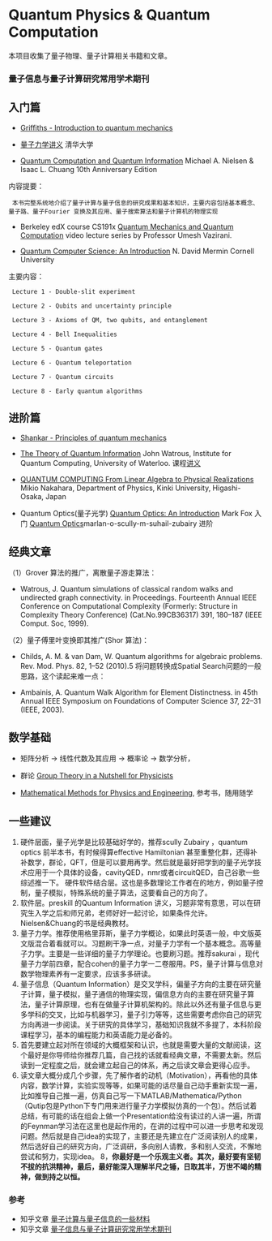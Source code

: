 # Quantum Physics & Quantum Computation
本项目收集了量子物理、量子计算相关书籍和文章。

### 量子信息与量子计算研究常用学术期刊

## 入门篇

* [Griffiths - Introduction to quantum mechanics](https://github.com/XinjianOUYANG/Quantum_Physics/blob/7cb19c0f4a429169b923b7f4d76bf49765b10b28/%E9%87%8F%E5%AD%90%E5%8A%9B%E5%AD%A6/Griffiths%20-%20Introduction%20to%20quantum%20mechanics.pdf)

* [量子力学讲义](https://github.com/XinjianOUYANG/Quantum_Physics/blob/dd1ef7c9bce9ce2767fd79484a0f9c0e9c0838cf/%E9%87%8F%E5%AD%90%E5%8A%9B%E5%AD%A6%20-%20%E6%B8%85%E5%8D%8E%E7%89%A9%E7%90%86%E7%B3%BB/0%20-%20%E7%9B%AE%E5%BD%95.pdf) 清华大学

* [Quantum Computation and Quantum Information](https://github.com/XinjianOUYANG/Quantum_Physics/blob/e3b40ca3218374727359e180b3472d21b879fc96/%E9%87%8F%E5%AD%90%E8%AE%A1%E7%AE%97&%E9%87%8F%E5%AD%90%E9%80%9A%E4%BF%A1/Quantum%20Computation%20and%20Quantum%20Information.pdf) Michael A. Nielsen & Isaac L. Chuang
10th Anniversary Edition

内容提要：
     
     本书完整系统地介绍了量子计算与量子信息的研究成果和基本知识，主要内容包括基本概念、量子路、量子Fourier 变换及其应用、量子搜索算法和量子计算机的物理实现

* Berkeley edX course CS191x [Quantum Mechanics and Quantum Computation](https://www.youtube.com/playlist?list=PLDAjb_zu5aoFazE31_8yT0OfzsTcmvAVg) video lecture series by Professor Umesh Vazirani. 

*  [Quantum Computer Science: An Introduction](https://github.com/XinjianOUYANG/Quantum_Physics/blob/e3b40ca3218374727359e180b3472d21b879fc96/Quantum%20Computer%20Science_An%20Introduction.pdf) N. David Mermin Cornell University

主要内容：

     Lecture 1 - Double-slit experiment
   
     Lecture 2 - Qubits and uncertainty principle

     Lecture 3 - Axioms of QM, two qubits, and entanglement

     Lecture 4 - Bell Inequalities

     Lecture 5 - Quantum gates

     Lecture 6 - Quantum teleportation

     Lecture 7 - Quantum circuits

     Lecture 8 - Early quantum algorithms

## 进阶篇

* [Shankar - Principles of quantum mechanics](https://github.com/XinjianOUYANG/Quantum_Physics/blob/8254bbc11483e7dedede9ef3e92af905475d8342/%E9%87%8F%E5%AD%90%E5%8A%9B%E5%AD%A6/Shankar%20-%20Principles%20of%20quantum%20mechanics.pdf)

* [The Theory of Quantum Information](https://github.com/XinjianOUYANG/Quantum_Physics/blob/8254bbc11483e7dedede9ef3e92af905475d8342/%E9%87%8F%E5%AD%90%E8%AE%A1%E7%AE%97&%E9%87%8F%E5%AD%90%E9%80%9A%E4%BF%A1/The%20Theory%20of%20Quantum%20Information%20John%20Watrous%20Institute%20for%20Quantum%20Computing%20University%20of%20Waterloo.pdf) John Watrous, Institute for Quantum Computing, University of Waterloo. 课程[讲义](https://cs.uwaterloo.ca/~watrous/TQI/)

* [QUANTUM COMPUTING From Linear Algebra to Physical Realizations](https://github.com/XinjianOUYANG/Quantum_Physics/blob/8254bbc11483e7dedede9ef3e92af905475d8342/%E9%87%8F%E5%AD%90%E8%AE%A1%E7%AE%97&%E9%87%8F%E5%AD%90%E9%80%9A%E4%BF%A1/QUANTUM_COMPUTING_From_Linear_Algebra_to.pdf) Mikio Nakahara, Department of Physics, Kinki University, Higashi-Osaka, Japan

* Quantum Optics(量子光学)
     [Quantum Optics: An Introduction](https://github.com/XinjianOUYANG/Quantum_Physics/blob/dd1ef7c9bce9ce2767fd79484a0f9c0e9c0838cf/%E9%87%8F%E5%AD%90%E5%85%89%E5%AD%A6/Fox%20M.%20Quantum%20optics..%20an%20introduction%20(Oxford,%202006)(ISBN%200198566735)(397s)_PQ) Mark Fox 入门
     [Quantum Optics](https://github.com/XinjianOUYANG/Quantum_Physics/blob/4cb35dc33b3675431c4ea589056c9b1fdebc84ad/%E9%87%8F%E5%AD%90%E5%85%89%E5%AD%A6/kupdf.net_marlan-o-scully-m-suhail-zubairy-quantum-optics.pdf)marlan-o-scully-m-suhail-zubairy 进阶
    
## 经典文章

（1）Grover 算法的推广，离散量子游走算法：

* Watrous, J. Quantum simulations of classical random walks and undirected graph connectivity. in Proceedings. Fourteenth Annual IEEE Conference on Computational Complexity (Formerly: Structure in Complexity Theory Conference) (Cat.No.99CB36317) 391, 180–187 (IEEE Comput. Soc, 1999).

（2）量子傅里叶变换即其推广(Shor 算法)：

* Childs, A. M. & van Dam, W. Quantum algorithms for algebraic problems. Rev. Mod. Phys. 82, 1–52 (2010).5
将问题转换成Spatial Search问题的一般思路，这个读起来难一点：

* Ambainis, A. Quantum Walk Algorithm for Element Distinctness. in 45th Annual IEEE Symposium on Foundations of Computer Science 37, 22–31 (IEEE, 2003).

## 数学基础
* 矩阵分析 -> 线性代数及其应用 -> 概率论 -> 数学分析，

* 群论 [Group Theory in a Nutshell for Physicists](https://github.com/XinjianOUYANG/Quantum_Physics/blob/85c25d6c5a099669144cc4225c82f23a5a1ac155/%E6%95%B0%E5%AD%A6%E5%9F%BA%E7%A1%80/%E7%BE%A4%E8%AE%BA%E4%B8%8E%E7%89%A9%E7%90%86/a-zee-group-theory-in-a-nutshell-for-physicists-2016-princeton-university-press.pdf)

* [Mathematical Methods for Physics and Engineering](https://github.com/XinjianOUYANG/Quantum_Physics/blob/85c25d6c5a099669144cc4225c82f23a5a1ac155/%E6%95%B0%E5%AD%A6%E5%9F%BA%E7%A1%80/Mathematical%20Methods%20for%20Physics%20and%20Engineering%20%20A%20Comprehensive%20Guide.pdf), 参考书，随用随学

## 一些建议

1. 硬件层面，量子光学是比较基础好学的，推荐scully Zubairy ，quantum optics 前半本书，有时候得算effective Hamiltonian 甚至重整化群，还得补补数学，群论，QFT，但是可以要用再学。然后就是最好把学到的量子光学技术应用于一个具体的设备，cavityQED，nmr或者circuitQED，自己谷歌一些综述推一下。
硬件软件结合层。这也是多数理论工作者在的地方，例如量子控制，量子模拟，特殊系统的量子算法，这要看自己的方向了。
2. 软件层。preskill 的Quantum Information 讲义，习题非常有意思，可以在研究生入学之后和师兄弟，老师好好一起讨论，如果条件允许。Nielsen&Chuang的书是经典教材。
3. 量子力学。推荐使用格里菲斯，量子力学概论，如果此时英语一般，中文版英文版混合着看就可以。习题刷干净一点，对量子力学有一个基本概念。高等量子力学。主要是一些详细的量子力学理论。也要刷习题。推荐sakurai ，现代量子力学前四章，配合cohen的量子力学一二卷服用。PS，量子计算与信息对数学物理素养有一定要求，应该多多研读。
5. 量子信息（Quantum Information）是交叉学科，偏量子方向的主要在研究量子计算，量子模拟，量子通信的物理实现，偏信息方向的主要在研究量子算法，量子计算原理，也有在做量子计算机架构的。除此以外还有量子信息与更多学科的交叉，比如与机器学习，量子引力等等，这些需要考虑你自己的研究方向再进一步阅读。关于研究的具体学习，基础知识我就不多提了，本科阶段课程学习，基本的编程能力和英语能力是必备的。
6. 首先要建立起对所在领域的大概框架和认识，也就是需要大量的文献阅读，这个最好是你导师给你推荐几篇，自己找的话就看经典文章，不需要太新。然后读到一定程度之后，就会建立起自己的体系，再之后读文章会更得心应手。
7. 读文章大概分成几个步骤，先了解作者的动机（Motivation），再看他的具体内容，数学计算，实验实现等等，如果可能的话尽量自己动手重新实现一遍，比如推导自己推一遍，仿真自己写一下MATLAB/Mathematica/Python（Qutip包是Python下专门用来进行量子力学模拟仿真的一个包）。然后试着总结，有可能的话在组会上做一个Presentation给没有读过的人讲一遍，所谓的Feynman学习法在这里也是起作用的，在讲的过程中可以进一步思考和发现问题。然后就是自己idea的实现了，主要还是先建立在广泛阅读别人的成果，然后选好自己的研究方向，广泛调研，多向别人请教，多和别人交流，不懈地尝试和努力，实现idea。
8，**你最好是一个乐观主义者。其次，最好要有坚韧不拔的抗洪精神，最后，最好能深入理解半尺之锤，日取其半，万世不竭的精神，做到持之以恒。**

### 参考
* 知乎文章 [量子计算与量子信息的一些材料](https://zhuanlan.zhihu.com/p/34183937)
* 知乎文章 [量子信息与量子计算研究常用学术期刊](https://zhuanlan.zhihu.com/p/106053023)
